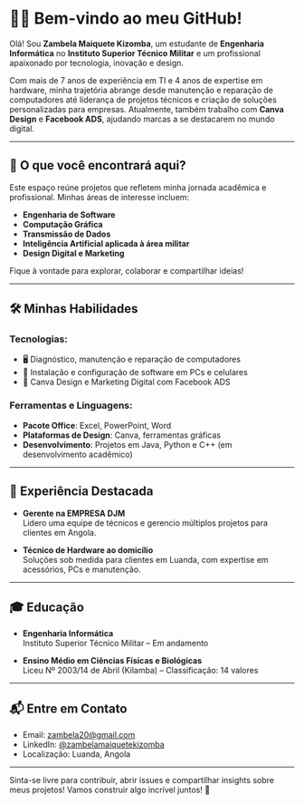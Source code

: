 # 👨‍💻 Bem-vindo ao meu GitHub!  

Olá! Sou **Zambela Maiquete Kizomba**, um estudante de **Engenharia Informática** no **Instituto Superior Técnico Militar** e um profissional apaixonado por tecnologia,
inovação e design.  

Com mais de 7 anos de experiência em TI e 4 anos de expertise em hardware, minha trajetória abrange desde manutenção e 
reparação de computadores até liderança de projetos técnicos e criação de soluções personalizadas para empresas. Atualmente,
também trabalho com **Canva Design** e **Facebook ADS**, ajudando marcas a se destacarem no mundo digital.

---

## 🚀 O que você encontrará aqui?

Este espaço reúne projetos que refletem minha jornada acadêmica e profissional. Minhas áreas de interesse incluem:  
- **Engenharia de Software**  
- **Computação Gráfica**  
- **Transmissão de Dados**  
- **Inteligência Artificial aplicada à área militar**  
- **Design Digital e Marketing**  

Fique à vontade para explorar, colaborar e compartilhar ideias!  

---

## 🛠️ Minhas Habilidades  

### Tecnologias:  
- 🖥️ Diagnóstico, manutenção e reparação de computadores  
- 📱 Instalação e configuração de software em PCs e celulares  
- 🎨 Canva Design e Marketing Digital com Facebook ADS  

### Ferramentas e Linguagens:  
- **Pacote Office**: Excel, PowerPoint, Word  
- **Plataformas de Design**: Canva, ferramentas gráficas  
- **Desenvolvimento**: Projetos em Java, Python e C++ (em desenvolvimento acadêmico)  

---

## 📌 Experiência Destacada  

- **Gerente na EMPRESA DJM**  
  Lidero uma equipe de técnicos e gerencio múltiplos projetos para clientes em Angola.  

- **Técnico de Hardware ao domicílio**  
  Soluções sob medida para clientes em Luanda, com expertise em acessórios, PCs e manutenção.  

---

## 🎓 Educação  

- **Engenharia Informática**  
  Instituto Superior Técnico Militar – Em andamento  

- **Ensino Médio em Ciências Físicas e Biológicas**  
  Liceu Nº 2003/14 de Abril (Kilamba) – Classificação: 14 valores  

---

## 📬 Entre em Contato  

- Email: [zambela20@gmail.com](mailto:zambela20@gmail.com)  
- LinkedIn: [@zambelamaiquetekizomba](https://www.linkedin.com/in/zambelamaiquetekizomba)  
- Localização: Luanda, Angola  

---

Sinta-se livre para contribuir, abrir issues e compartilhar insights sobre meus projetos! Vamos construir algo incrível juntos! 🚀
